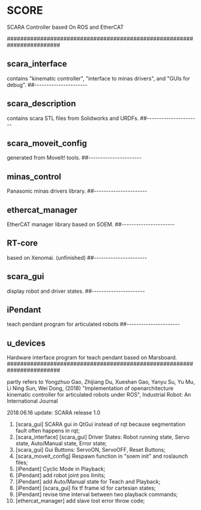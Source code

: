 # SCORE
SCARA Controller based On ROS and EtherCAT


########################################################################
## scara_interface
contains "kinematic controller", "interface to minas drivers", and "GUIs for debug".
##----------------------
## scara_description
contains scara STL files from Solidworks and URDFs.
##----------------------
## scara_moveit_config
generated from MoveIt! tools.
##----------------------
## minas_control
Panasonic minas drivers library.
##----------------------
## ethercat_manager
EtherCAT manager library based on SOEM.
##----------------------
## RT-core
based on Xenomai. (unfinished)
##----------------------
## scara_gui
display robot and driver states.
##----------------------
## iPendant
teach pendant program for articulated robots
##----------------------
## u_devices
Hardware interface program for teach pendant based on Marsboard.
########################################################################

partly refers to Yongzhuo Gao, Zhijiang Du, Xueshan Gao, Yanyu Su, Yu Mu, Li Ning Sun, Wei Dong, (2018) "Implementation of openarchitecture kinematic controller for articulated robots under ROS", Industrial Robot: An International Journal

2018.06.16 update: SCARA release 1.0
1. [scara_gui] SCARA gui in QtGui instead of rqt because segmentation fault often happens in rqt;
2. [scara_interface] [scara_gui] Driver States: Robot running state, Servo state, Auto/Manual state, Error state;
3. [scara_gui] Gui Buttons: ServoON, ServoOFF, Reset Buttons;
4. [scara_moveit_config] Respawn function in "soem init" and roslaunch files;
5. [iPendant] Cyclic Mode in Playback;
6. [iPendant] add robot joint pos limits;
7. [iPendant] add Auto/Manual state for Teach and Playback;
8. [iPendant] [scara_gui] fix tf frame id for cartesian states;
9. [iPendant] revise time interval between two playback commands;
10. [ethercat_manager] add slave lost error throw code;
